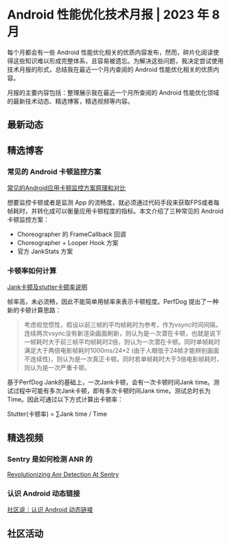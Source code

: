 # Android 性能优化技术月报 | 2023 年 8 月
每个月都会有一些 Android 性能优化相关的优质内容发布，然而，碎片化阅读使得这些知识难以形成完整体系，且容易被遗忘。为解决这些问题，我决定尝试使用技术月报的形式，总结我在最近一个月内查阅的 Android 性能优化相关的优质内容。

月报的主要内容包括：整理展示我在最近一个月所查阅的 Android 性能优化领域的最新技术动态、精选博客，精选视频等内容。

## 最新动态

## 精选博客
### 常见的 Android 卡顿监控方案
[常见的Android应用卡顿监控方案原理和对比](https://juejin.cn/post/7239625431056662585)

想要监控卡顿或者是监测 App 的流畅度，就必须通过代码手段来获取FPS或者每帧耗时，并转化成可以衡量应用卡顿程度的指标。本文介绍了三种常见的 Android 卡顿监控方案：

- Choreographer 的 FrameCallback 回调
- Choreographer + Looper Hook 方案
- 官方 JankStats 方案

### 卡顿率如何计算
[Jank卡顿及stutter卡顿率说明](https://perfdog.qq.com/article_detail?id=10162&issue_id=0&plat_id=1)

帧率高，未必流畅，因此不能简单用帧率来表示卡顿程度。PerfDog 提出了一种新的卡顿计算思路：

> 考虑视觉惯性，假设以前三帧的平均帧耗时为参考，作为vsync时间间隔，连续两次vsync没有新渲染画面刷新，则认为是一次潜在卡顿，也就是说下一帧耗时大于前三帧平均帧耗时2倍，则认为一次潜在卡顿。同时单帧耗时满足大于两倍电影帧耗时1000ms/24*2 (由于人眼低于24帧才能辨别画面不连续性)，则认为是一次真正卡顿。同时若单帧耗时大于3倍电影帧耗时，则认为是一次严重卡顿。

基于PerfDog Jank的基础上，一次Jank卡顿，会有一次卡顿时间Jank time。测试过程中可能有多次Jank卡顿，即有多次卡顿时间Jank time。测试总时长为Time。因此可通过以下方式计算出卡顿率：

Stutter(卡顿率) = ∑Jank time / Time

## 精选视频
### Sentry 是如何检测 ANR 的
[Revolutionizing Anr Detection At Sentry](https://www.droidcon.com/2023/08/01/revolutionizing-anr-detection-at-sentry/)

### 认识 Android 动态链接
[社区说｜认识 Android 动态链接](https://www.bilibili.com/video/BV1Gc411J73g/)

## 社区活动